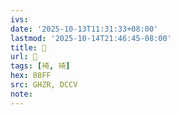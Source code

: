 ```yaml
---
ivs:
date: '2025-10-13T11:31:33+08:00'
lastmod: '2025-10-14T21:46:45-08:00'
title: 󰩷
url: 󰩷
tags: [裿, 裿]
hex: 88FF
src: GHZR, DCCV
note:
---
```


